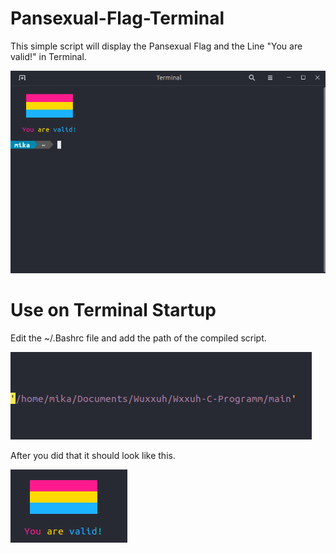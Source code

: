 # Pansexual-Flag-Terminal
This simple script will display the Pansexual Flag and the Line "You are valid!" in Terminal. 

![Terminal.png](/Terminal.png)

# Use on Terminal Startup
Edit the ~/.Bashrc file and add the path of the compiled script.

![Bashrc](/Pic1.png)

After you did that it should look like this.

![PanFlag](/PanFlag.png)
